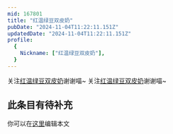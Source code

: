 ```yaml
---
mid: 167801
title: "红温绿豆双皮奶"
pubDate: "2024-11-04T11:22:11.151Z"
updatedDate: "2024-11-04T11:22:11.151Z"
profile:
  {
    Nickname: ["红温绿豆双皮奶"],
  }
---
```


关注[红温绿豆双皮奶](https://space.bilibili.com/167801)谢谢喵~ 关注[红温绿豆双皮奶](https://space.bilibili.com/167801)谢谢喵~

## 此条目有待补充
你可以在[这里](https://github.com/Yuhanawa/VTuber.ICU-Content/edit/master/v/红温绿豆双皮奶/index.md)编辑本文
